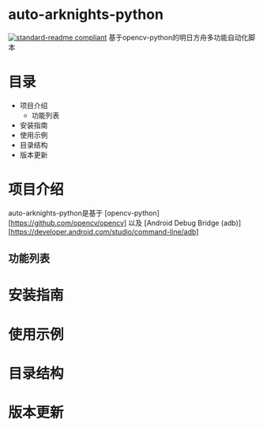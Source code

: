 # auto-arknights-python
[![standard-readme compliant](https://img.shields.io/badge/readme%20style-standard-brightgreen.svg?style=flat-square)](https://github.com/RichardLitt/standard-readme)
基于opencv-python的明日方舟多功能自动化脚本

# 目录
* 项目介绍
    * 功能列表
* 安装指南
* 使用示例
* 目录结构
* 版本更新

# 项目介绍
auto-arknights-python是基于 [opencv-python][https://github.com/opencv/opencv] 以及 [Android Debug Bridge (adb)][https://developer.android.com/studio/command-line/adb]
## 功能列表

# 安装指南 
# 使用示例
# 目录结构
# 版本更新
